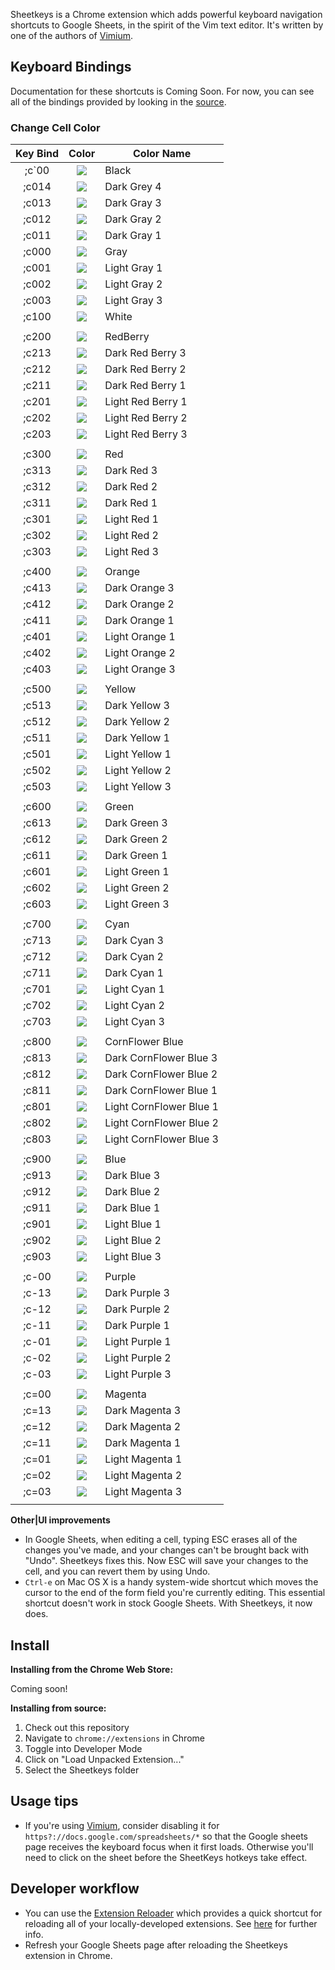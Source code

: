 Sheetkeys is a Chrome extension which adds powerful keyboard navigation shortcuts to Google Sheets, in the
spirit of the Vim text editor. It's written by one of the authors of
[Vimium](https://github.com/philc/vimium).

## Keyboard Bindings

Documentation for these shortcuts is Coming Soon. For now, you can see all of the bindings provided by looking
in the [source](https://github.com/philc/sheetkeys/blob/master/content_scripts/commands.js#L88).

### Change Cell Color

| **Key Bind** |                **Color**                       | **Color Name**          |
|:------------:|:----------------------------------------------:|-------------------------|
| ;c\`00| ![](https://via.placeholder.com/15/000000/000000?text=+) | Black                   | 
| ;c014 | ![](https://via.placeholder.com/15/434343/000000?text=+) | Dark Grey 4             |
| ;c013 | ![](https://via.placeholder.com/15/666666/000000?text=+) | Dark Gray 3             |
| ;c012 | ![](https://via.placeholder.com/15/999999/000000?text=+) | Dark Gray 2             |
| ;c011 | ![](https://via.placeholder.com/15/b7b7b7/000000?text=+) | Dark Gray 1             |
| ;c000 | ![](https://via.placeholder.com/15/cccccc/000000?text=+) | Gray                    |
| ;c001 | ![](https://via.placeholder.com/15/d9d9d9/000000?text=+) | Light Gray 1            |
| ;c002 | ![](https://via.placeholder.com/15/efefef/000000?text=+) | Light Gray 2            |
| ;c003 | ![](https://via.placeholder.com/15/f3f3f3/000000?text=+) | Light Gray 3            |
| ;c100 | ![](https://via.placeholder.com/15/ffffff/000000?text=+) | White                   |
|       |                                                          |                         |
| ;c200 | ![](https://via.placeholder.com/15/980000/000000?text=+) | RedBerry                |
| ;c213 | ![](https://via.placeholder.com/15/5b0f00/000000?text=+) | Dark Red Berry 3        |
| ;c212 | ![](https://via.placeholder.com/15/85200c/000000?text=+) | Dark Red Berry 2        |
| ;c211 | ![](https://via.placeholder.com/15/a61c00/000000?text=+) | Dark Red Berry 1        |
| ;c201 | ![](https://via.placeholder.com/15/cc4125/000000?text=+) | Light Red Berry 1       |
| ;c202 | ![](https://via.placeholder.com/15/dd7e6b/000000?text=+) | Light Red Berry 2       |
| ;c203 | ![](https://via.placeholder.com/15/e6b8af/000000?text=+) | Light Red Berry 3       |
|       |                                                          |                         |
| ;c300 | ![](https://via.placeholder.com/15/ff0000/000000?text=+) | Red                     |
| ;c313 | ![](https://via.placeholder.com/15/660000/000000?text=+) | Dark Red 3              |
| ;c312 | ![](https://via.placeholder.com/15/990000/000000?text=+) | Dark Red 2              |
| ;c311 | ![](https://via.placeholder.com/15/cc0000/000000?text=+) | Dark Red 1              |
| ;c301 | ![](https://via.placeholder.com/15/e06666/000000?text=+) | Light Red 1             |
| ;c302 | ![](https://via.placeholder.com/15/ea9999/000000?text=+) | Light Red 2             |
| ;c303 | ![](https://via.placeholder.com/15/f4cccc/000000?text=+) | Light Red 3             |
|       |                                                          |                         |
| ;c400 | ![](https://via.placeholder.com/15/ff9900/000000?text=+) | Orange                  |
| ;c413 | ![](https://via.placeholder.com/15/783f04/000000?text=+) | Dark Orange 3           |
| ;c412 | ![](https://via.placeholder.com/15/b45f06/000000?text=+) | Dark Orange 2           |
| ;c411 | ![](https://via.placeholder.com/15/e69138/000000?text=+) | Dark Orange 1           |
| ;c401 | ![](https://via.placeholder.com/15/f6b26b/000000?text=+) | Light Orange 1          |
| ;c402 | ![](https://via.placeholder.com/15/f9cb9c/000000?text=+) | Light Orange 2          |
| ;c403 | ![](https://via.placeholder.com/15/fce5cd/000000?text=+) | Light Orange 3          |
|       |                                                          |                         |
| ;c500 | ![](https://via.placeholder.com/15/ffff00/000000?text=+) | Yellow                  |
| ;c513 | ![](https://via.placeholder.com/15/7f6000/000000?text=+) | Dark Yellow 3           |
| ;c512 | ![](https://via.placeholder.com/15/bf9000/000000?text=+) | Dark Yellow 2           |
| ;c511 | ![](https://via.placeholder.com/15/f1c232/000000?text=+) | Dark Yellow 1           |
| ;c501 | ![](https://via.placeholder.com/15/ffd966/000000?text=+) | Light Yellow 1          |
| ;c502 | ![](https://via.placeholder.com/15/ffe599/000000?text=+) | Light Yellow 2          |
| ;c503 | ![](https://via.placeholder.com/15/fff2cc/000000?text=+) | Light Yellow 3          |
|       |                                                          |                         |
| ;c600 | ![](https://via.placeholder.com/15/00ff00/000000?text=+) | Green                   |
| ;c613 | ![](https://via.placeholder.com/15/274e13/000000?text=+) | Dark Green 3            |
| ;c612 | ![](https://via.placeholder.com/15/38761d/000000?text=+) | Dark Green 2            |
| ;c611 | ![](https://via.placeholder.com/15/6aa84f/000000?text=+) | Dark Green 1            |
| ;c601 | ![](https://via.placeholder.com/15/93c47d/000000?text=+) | Light Green 1           |
| ;c602 | ![](https://via.placeholder.com/15/b6d7a8/000000?text=+) | Light Green 2           |
| ;c603 | ![](https://via.placeholder.com/15/d9ead3/000000?text=+) | Light Green 3           |
|       |                                                          |                         |                
| ;c700 | ![](https://via.placeholder.com/15/00ffff/000000?text=+) | Cyan                    |
| ;c713 | ![](https://via.placeholder.com/15/0c343d/000000?text=+) | Dark Cyan 3             |
| ;c712 | ![](https://via.placeholder.com/15/134f5c/000000?text=+) | Dark Cyan 2             |
| ;c711 | ![](https://via.placeholder.com/15/45818e/000000?text=+) | Dark Cyan 1             |
| ;c701 | ![](https://via.placeholder.com/15/76a5af/000000?text=+) | Light Cyan 1            |
| ;c702 | ![](https://via.placeholder.com/15/a2c4c9/000000?text=+) | Light Cyan 2            |
| ;c703 | ![](https://via.placeholder.com/15/d0e0e3/000000?text=+) | Light Cyan 3            |
|       |                                                          |                         |
| ;c800 | ![](https://via.placeholder.com/15/4a86e8/000000?text=+) | CornFlower Blue         |
| ;c813 | ![](https://via.placeholder.com/15/1c4587/000000?text=+) | Dark CornFlower Blue 3  |
| ;c812 | ![](https://via.placeholder.com/15/1155cc/000000?text=+) | Dark CornFlower Blue 2  |
| ;c811 | ![](https://via.placeholder.com/15/3c78d8/000000?text=+) | Dark CornFlower Blue 1  |
| ;c801 | ![](https://via.placeholder.com/15/6d9eeb/000000?text=+) | Light CornFlower Blue 1 |
| ;c802 | ![](https://via.placeholder.com/15/a4c2f4/000000?text=+) | Light CornFlower Blue 2 |
| ;c803 | ![](https://via.placeholder.com/15/c9daf8/000000?text=+) | Light CornFlower Blue 3 |
|       |                                                          |                         |
| ;c900 | ![](https://via.placeholder.com/15/0000ff/000000?text=+) | Blue                    |
| ;c913 | ![](https://via.placeholder.com/15/073763/000000?text=+) | Dark Blue 3             |
| ;c912 | ![](https://via.placeholder.com/15/0b5394/000000?text=+) | Dark Blue 2             |
| ;c911 | ![](https://via.placeholder.com/15/3d85c6/000000?text=+) | Dark Blue 1             |
| ;c901 | ![](https://via.placeholder.com/15/6fa8dc/000000?text=+) | Light Blue 1            |
| ;c902 | ![](https://via.placeholder.com/15/9fc5e8/000000?text=+) | Light Blue 2            |
| ;c903 | ![](https://via.placeholder.com/15/cfe2f3/000000?text=+) | Light Blue 3            |
|       |                                                          |                         |
| ;c\-00| ![](https://via.placeholder.com/15/9900ff/000000?text=+) | Purple                  |
| ;c\-13| ![](https://via.placeholder.com/15/20124d/000000?text=+) | Dark Purple 3           |
| ;c\-12| ![](https://via.placeholder.com/15/351c75/000000?text=+) | Dark Purple 2           |
| ;c\-11| ![](https://via.placeholder.com/15/674ea7/000000?text=+) | Dark Purple 1           |
| ;c\-01| ![](https://via.placeholder.com/15/8e7cc3/000000?text=+) | Light Purple 1          |
| ;c\-02| ![](https://via.placeholder.com/15/b4a7d6/000000?text=+) | Light Purple 2          |
| ;c\-03| ![](https://via.placeholder.com/15/d9d2e9/000000?text=+) | Light Purple 3          |
|       |                                                          |                         |
| ;c=00 | ![](https://via.placeholder.com/15/ff00ff/000000?text=+) | Magenta                 |
| ;c=13 | ![](https://via.placeholder.com/15/4c1130/000000?text=+) | Dark Magenta 3          |
| ;c=12 | ![](https://via.placeholder.com/15/741b47/000000?text=+) | Dark Magenta 2          |
| ;c=11 | ![](https://via.placeholder.com/15/a64d79/000000?text=+) | Dark Magenta 1          |
| ;c=01 | ![](https://via.placeholder.com/15/c27ba0/000000?text=+) | Light Magenta 1         |
| ;c=02 | ![](https://via.placeholder.com/15/d5a6bd/000000?text=+) | Light Magenta 2         |
| ;c=03 | ![](https://via.placeholder.com/15/ead1dc/000000?text=+) | Light Magenta 3         |
|       |                                                          |                         |                


**Other|UI improvements**

* In Google Sheets, when editing a cell, typing ESC erases all of the changes you've made, and your changes
  can't be brought back with "Undo". Sheetkeys fixes this. Now ESC will save your changes to the cell, and you
  can revert them by using Undo.
* `Ctrl-e` on Mac OS X is a handy system-wide shortcut which moves the cursor to the end of the form field
  you're currently editing. This essential shortcut doesn't work in stock Google Sheets. With Sheetkeys, it
  now does.

## Install

**Installing from the Chrome Web Store:**

Coming soon!

**Installing from source:**

1. Check out this repository
2. Navigate to `chrome://extensions` in Chrome
3. Toggle into Developer Mode
4. Click on "Load Unpacked Extension..."
5. Select the Sheetkeys folder

## Usage tips

* If you're using [Vimium](https://github.com/philc/vimium), consider disabling it for
  `https?://docs.google.com/spreadsheets/*` so that the Google sheets page receives the keyboard focus when it
  first loads. Otherwise you'll need to click on the sheet before the SheetKeys hotkeys take effect.

## Developer workflow

* You can use the
  [Extension Reloader](https://chrome.google.com/webstore/detail/extensions-reloader/fimgfedafeadlieiabdeeaodndnlbhid)
  which provides a quick shortcut for reloading all of your locally-developed extensions. See
  [here](http://stackoverflow.com/a/12767200/46237) for further info.
* Refresh your Google Sheets page after reloading the Sheetkeys extension in Chrome.
